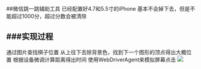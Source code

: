 ##微信跳一跳辅助工具
已经配置好4.7和5.5寸的iPhone 基本不会掉下去，但是不能超过1000分，超过分数会被清除

###实现过程
---
通过图片查找棋子位置
从上往下去除背景色，找到下一个图形的顶点得出大概位置
根据设备微调计算距离得出时间 使用WebDriverAgent来模拟屏幕点击
![](https://github.com/zx1262111739/wxJumpTool/blob/master/bbb.jpeg)
